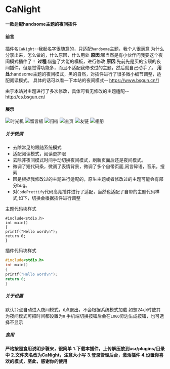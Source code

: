 # CaNight
 **一款适配handsome主题的夜间插件**

#### 前言

插件名`CaNight`--我起名字很随意的，只适配`handsome`主题，我个人很满意
为什么分享出来，怎么做的，什么原因，什么用处
**原因**:哪当然是有小伙伴问我要这个夜间模式插件了！
**过程**:借鉴了大佬的模板，进行修改
**原因**:先前先是买的宝硕的夜间插件，但是觉得功能多，而且不适配我修改过的主题，然后就自己动手了。
**用处**:handsome主题的夜间模式，黑的自然，对插件进行了很多微小细节调整，适配阅读模式。
具体的话可以看一下本站的夜间模式-- https://www.bsgun.cn/1

由于本站对主题进行了多次修改，具体可看无修改的主题适配--http://cs.bsgun.cn/

#### 展示


![时光机][1] ![留言板][2] ![归档][3] ![主页][4] ![友链][5] ![相册][6] 

##### 关于微调

 - 去除常见的跟随系统模式
 - 适配阅读模式，阅读更护眼
 - 去除非夜间模式时间手动切换夜间模式，刷新页面后还是夜间模式。
 - 微调了短代码条，微调了表情背景，微调了多个自带页面,闲言碎语，音乐，搜索
 - 因是根据我修改过的主题进行适配的，原生主题或者修改过的主题可能会有部分bug。
 - 对`CodePrettify`代码高亮插件进行了适配，当然也适配了自带的主题代码样式,如下，切换会根据插件进行调整


主题代码块样式

    #include<stdio.h>
    int main()
    {
    printf("Hello word\n");
    return 0;
    }

插件代码块样式
```C
#include<stdio.h>
int main()
{
printf("Hello word\n");
return 0;
}
```


##### 关于设置

默认`22`点自动进入夜间模式，`6`点退出，不会根据系统模式加载
如想24小时使其为夜间模式可把时间都设置为`0`
手机端切换按钮后会在`LOGO`旁边生成按钮，也可选择不显示


##### 食用

**严格按照食用说明步骤来，很简单**
**1.下载本插件，上传解压放到usr/plugins/目录中**
**2.文件夹名改为CaNight，注意大小写**
**3.登录管理后台，激活插件**
**4.设置你喜欢的模式，至此，感谢你的使用**





[1]: https://cdn.jsdelivr.net/gh/catalpablog/Public/usr/uploads/2020/06/1.png
[2]: https://cdn.jsdelivr.net/gh/catalpablog/Public/usr/uploads/2020/06/2.png
[3]: https://cdn.jsdelivr.net/gh/catalpablog/Public/usr/uploads/2020/06/3.png
[4]: https://cdn.jsdelivr.net/gh/catalpablog/Public/usr/uploads/2020/06/4.png
[5]: https://cdn.jsdelivr.net/gh/catalpablog/Public/usr/uploads/2020/06/5.png
[6]: https://cdn.jsdelivr.net/gh/catalpablog/Public/usr/uploads/2020/06/6.png